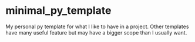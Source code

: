 # minimal_py_template
My personal py template for what I like to have in a project. Other templates have many useful feature but may have a bigger scope than I usually want. 
